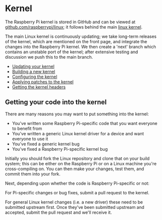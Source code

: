# Kernel

The Raspberry Pi kernel is stored in GitHub and can be viewed at [github.com/raspberrypi/linux](https://github.com/raspberrypi/linux); it follows behind the main [linux kernel](https://github.com/torvalds/linux).

The main Linux kernel is continuously updating; we take long-term releases of the kernel, which are mentioned on the front page, and integrate the changes into the Raspberry Pi kernel. We then create a 'next' branch which contains an unstable port of the kernel; after extensive testing and discussion we push this to the main branch.

- [Updating your kernel](updating.md)
- [Building a new kernel](building.md)
- [Configuring the kernel](configuring.md)
- [Applying patches to the kernel](patching.md)
- [Getting the kernel headers](headers.md)

## Getting your code into the kernel

There are many reasons you may want to put something into the kernel:

- You've written some Raspberry Pi-specific code that you want everyone to benefit from
- You've written a generic Linux kernel driver for a device and want everyone to use it
- You've fixed a generic kernel bug
- You've fixed a Raspberry Pi-specific kernel bug

Initially you should fork the Linux repository and clone that on your build system; this can be either on the Raspberry Pi or on a Linux machine you're cross-compiling on. You can then make your changes, test them, and commit them into your fork.

Next, depending upon whether the code is Raspberry Pi-specific or not:

For Pi-specific changes or bug fixes, submit a pull request to the kernel.

For general Linux kernel changes (i.e. a new driver) these need to be submitted upstream first. Once they've been submitted upstream and accepted, submit the pull request and we'll receive it.

